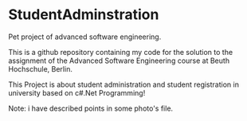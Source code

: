 # StudentAdminstration
Pet project of advanced software engineering.

This is a github repository containing my code for the solution to the assignment of the Advanced Software Engineering course at Beuth Hochschule, Berlin.

This Project is about student administration and student registration in university based on c#.Net Programming!

Note: i have described points in some photo's file.


